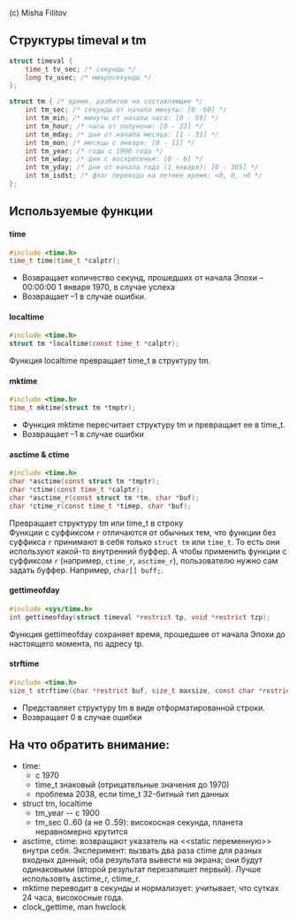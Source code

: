 (с) Misha Filitov

## Структуры timeval и tm
```c
struct timeval {
    time_t tv_sec; /* секунды */
    long tv_usec; /* микросекунды */
};
```

```c
struct tm { /* время, разбитое на составляющие */
    int tm_sec; /* секунды от начала минуты: [0 -60] */
    int tm_min; /* минуты от начала часа: [0 - 59] */
    int tm_hour; /* часы от полуночи: [0 - 23] */
    int tm_mday; /* дни от начала месяца: [1 - 31] */
    int tm_mon; /* месяцы с января: [0 - 11] */
    int tm_year; /* годы с 1900 года */
    int tm_wday; /* дни с воскресенья: [0 - 6] */
    int tm_yday; /* дни от начала года (1 января): [0 - 365] */
    int tm_isdst; /* флаг перехода на летнее время: <0, 0, >0 */
};
```
## Используемые функции
#### time
```c
#include <time.h>
time_t time(time_t *calptr);
```
* Возвращает количество секунд, прошедших от начала Эпохи – 00:00:00 1 января 1970, в случае успеха
* Возвращает –1 в случае ошибки.

#### localtime
```c
#include <time.h>
struct tm *localtime(const time_t *calptr);
```
Функция localtime превращает time_t в структуру tm.

#### mktime
```c
#include <time.h>
time_t mktime(struct tm *tmptr);
```
* Функция mktime пересчитает структуру tm и превращает ее в time_t.
* Возвращает –1 в случае ошибки

#### asctime & ctime
```c
#include <time.h>
char *asctime(const struct tm *tmptr);
char *ctime(const time_t *calptr);
char *asctime_r(const struct tm *tm, char *buf);
char *ctime_r(const time_t *timep, char *buf);
```
Превращает структуру tm или time_t в строку \
Функции с суффиксом `r` отличаются от обычных тем, что функции без суффикса `r` принимают в себя только `struct tm` или `time_t`. То есть они используют какой-то внутренний буффер. А чтобы применить функции с суффиксом `r` (например, `ctime_r`, `asctime_r`), пользователю нужно сам задать буффер. Например, `char[] buff;`.


#### gettimeofday
```c
#include <sys/time.h>
int gettimeofday(struct timeval *restrict tp, void *restrict tzp);
```
Функция gettimeofday сохраняет время, прошедшее от начала Эпохи до настоящего момента, по адресу tp.

#### strftime
```c
#include <time.h>
size_t strftime(char *restrict buf, size_t maxsize, const char *restrict format,const struct tm *restrict tmptr);
```
* Представляет структуру tm в виде отформатированной строки.
* Возвращает 0 в случае ошибки

## На что обратить внимание:
* time:
    * c 1970
    * time_t знаковый (отрицательные значения до 1970)
    * проблема 2038, если time_t 32-битный тип данных
* struct tm, localtime
    * tm_year -- c 1900
    * tm_sec 0..60 (а не 0..59): високосная секунда, планета неравномерно крутится
* asctime, ctime: возвращают указатель на <<static переменную>> внутри себя. Эксперимент:
    вызвать два раза ctime для разных входных данный; оба результата вывести на экрана;
    они будут одинаковыми (второй результат перезапишет первый). Лучше использовть asctime_r, ctime_r.
* mktime переводит в секунды и нормализует: учитывает, что сутках 24 часа, високосные года.
* clock_gettime, man hwclock

